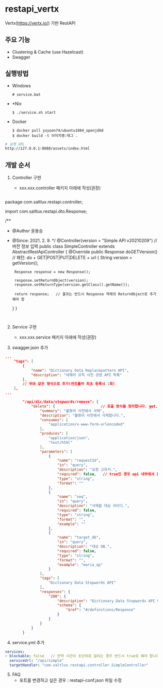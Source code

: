 # restapi_vertx
Vertx(https://vertx.io/) 기반 RestAPI

## 주요 기능
- Clustering & Cache (use Hazelcast)
- Swagger

## 실행방법
- Windows
  ```
  # service.bat
  ```
- *Nix
  ```
  $ ./service.sh start
  ```
- Docker
  ```
  $ docker pull ysyoon74/ubuntu1804_openjdk8
  $ docker build -t 이미지명:태그 .
  ```
```bash
# 실행 URL
http://127.0.0.1:8080/assets/index.html
```

## 개발 순서
1. Controller 구현
   - xxx.xxx.controller 패키지 아래에 작성(권장)
   
   ```java
package com.saltlux.restapi.controller;

import com.saltlux.restapi.dto.Response;

/**
 * @Author 윤용승
 * @Since: 2021. 2. 9.
 */
@Controller(version = "Simple API v20210209") // 버전 정보 입력
public class SimpleController extends AbstractRestApiController
{
	@Override
	public Response doGETVersion() // 패턴: do + GET|POST|PUT|DELETE + url
	{
		String version = getVersion();

		Response response = new Response();

		response.setReturnObject(version);
		response.setReturnType(version.getClass().getName());

		return response;   // 결과는 반드시 Response 객체의 ReturnObject로 추가해야 함
	}
}   
   ```
   
   
2. Service 구현
   - xxx.xxx.service 패키지 아래에 작성(권장)
   
3. swagger.json 추가

```json
...
	"tags": [
		{
			"name": "Dictionary Data Replacepattern API",
			"description": "대체어 규칙 사전 관련 API 목록"
		},
		// 위와 같은 형식으로 추가(컨트롤러 최초 등록시 1회)
	],
...

		"/api/dic/data/stopwords/remove": {
			"delete": {                     // 호출 방식을 정의합니다. get, post, put, delete
				"summary": "불용어 사전에서 삭제",
				"description": "불용어 사전에서 삭제합니다.",
				"consumes": [
					"application/x-www-form-urlencoded"
				],
				"produces": [
					"application/json",
					"text/html"
				],
				"parameters": [
					{
						"name": "requestId",
						"in": "query",
						"description": "요청 고유키.",
						"required": false,   // true인 경우 api 내부에서 검증합니다.
						"type": "string",
						"format": ""
					},
					{
						"name": "seq",
						"in": "query",
						"description": "삭제할 대상 아이디.",
						"required": false,
						"type": "string",
						"format": "",
						"example": ""
					},
					{
						"name": "target_db",
						"in": "query",
						"description": "대상 DB.",
						"required": false,
						"type": "string",
						"format": "",
						"example": "maria_op"
					}
				],
				"tags": [
					"Dictionary Data Stopwords API"
				],
				"responses": {
					"200": {
						"description": "Dictionary Data Stopwords API 버전 정보",
						"schema": {
							"$ref": "#/definitions/Response"
						}
					}
				}
			}
		}
```
4. service.yml 추가

```yaml
services:
- blockable: false   // 만약 시간이 초단위로 걸리는 경우 반드시 true로 해야 합니다.
  serviceUrl: "/api/simple"
  targetHandler: "com.saltlux.restapi.controller.SimpleController"
```
5. FAQ
    - 포트를 변경하고 싶은 경우 : restapi-conf.json 파일 수정
